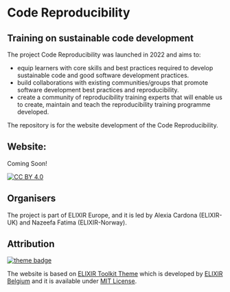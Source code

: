 # Code Reproducibility
## Training on sustainable code development
The project Code Reproducibility was launched in 2022 and aims to:
- equip learners with core skills and best practices required to develop sustainable code and good software development practices.
- build collaborations with existing communities/groups that promote software development best practices and reproducibility.
- create a community of reproducibility training experts that will enable us to create, maintain and teach the reproducibility training programme developed.

The repository is for the website development of the Code Reproducibility.

## Website:
Coming Soon!

[![CC BY 4.0](https://img.shields.io/badge/License-CC%20BY%204.0-lightgrey.svg)](https://creativecommons.org/licenses/by/4.0/)

## Organisers
The project is part of ELIXIR Europe, and it is led by Alexia Cardona (ELIXIR-UK) and Nazeefa Fatima (ELIXIR-Norway).

## Attribution
[![theme badge](https://img.shields.io/badge/ELIXIR%20toolkit%20theme-jekyll-blue?color=0d6efd)](https://github.com/ELIXIR-Belgium/elixir-toolkit-theme)

The website is based on [ELIXIR Toolkit Theme](https://github.com/ELIXIR-Belgium/elixir-toolkit-theme) which is developed by [ELIXIR Belgium](https://github.com/ELIXIR-Belgium) and it is available under [MIT License](http://opensource.org/licenses/MIT).
